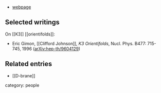 
* [webpage](http://physics.usc.edu/~johnson1/)

## Selected writings

On [[K3]] [[orientifolds]]:

* Eric Gimon, [[Clifford Johnson]], _K3 Orientifolds_, Nucl. Phys. B477: 715-745, 1996 ([arXiv:hep-th/9604129](https://arxiv.org/abs/hep-th/9604129))


## Related entries

* [[D-brane]]

category: people